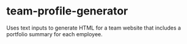 # team-profile-generator
Uses text inputs to generate HTML for a team website that includes a portfolio summary for each employee.
